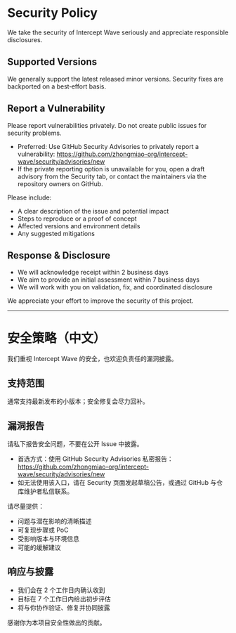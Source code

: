 # Security Policy

We take the security of Intercept Wave seriously and appreciate responsible disclosures.

## Supported Versions

We generally support the latest released minor versions. Security fixes are backported on a best‑effort basis.

## Report a Vulnerability

Please report vulnerabilities privately. Do not create public issues for security problems.

- Preferred: Use GitHub Security Advisories to privately report a vulnerability:
  https://github.com/zhongmiao-org/intercept-wave/security/advisories/new
- If the private reporting option is unavailable for you, open a draft advisory from the Security tab, or contact the maintainers via the repository owners on GitHub.

Please include:

- A clear description of the issue and potential impact
- Steps to reproduce or a proof of concept
- Affected versions and environment details
- Any suggested mitigations

## Response & Disclosure

- We will acknowledge receipt within 2 business days
- We aim to provide an initial assessment within 7 business days
- We will work with you on validation, fix, and coordinated disclosure

We appreciate your effort to improve the security of this project.

---

# 安全策略（中文）

我们重视 Intercept Wave 的安全，也欢迎负责任的漏洞披露。

## 支持范围

通常支持最新发布的小版本；安全修复会尽力回补。

## 漏洞报告

请私下报告安全问题，不要在公开 Issue 中披露。

- 首选方式：使用 GitHub Security Advisories 私密报告：
  https://github.com/zhongmiao-org/intercept-wave/security/advisories/new
- 如无法使用该入口，请在 Security 页面发起草稿公告，或通过 GitHub 与仓库维护者私信联系。

请尽量提供：

- 问题与潜在影响的清晰描述
- 可复现步骤或 PoC
- 受影响版本与环境信息
- 可能的缓解建议

## 响应与披露

- 我们会在 2 个工作日内确认收到
- 目标在 7 个工作日内给出初步评估
- 将与你协作验证、修复并协同披露

感谢你为本项目安全性做出的贡献。

